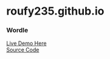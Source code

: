 # roufy235.github.io

### Wordle
[Live Demo Here](https://roufy235.github.io/wordle-clone/) <br>
[Source Code](https://github.com/roufy235/wordle) <br>
